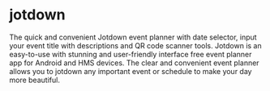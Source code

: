 # jotdown
The quick and convenient Jotdown event planner with date selector, input your event title with descriptions and QR code scanner tools.  Jotdown is an easy-to-use with stunning and user-friendly interface free event planner app for Android and HMS devices. The clear and convenient event planner allows you to jotdown any important event or schedule to make your day more beautiful.
